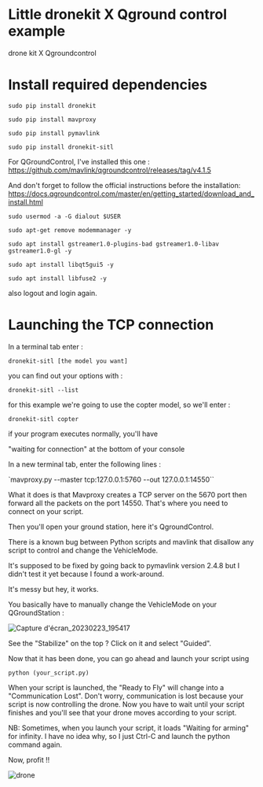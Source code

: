 # Little dronekit X Qground control example
drone kit X Qgroundcontrol 

# Install required dependencies 

``sudo pip install dronekit``

``sudo pip install mavproxy``

``sudo pip install pymavlink ``

``sudo pip install dronekit-sitl ``

For QGroundControl, I've installed this one : https://github.com/mavlink/qgroundcontrol/releases/tag/v4.1.5

And don't forget to follow the official instructions before the installation: https://docs.qgroundcontrol.com/master/en/getting_started/download_and_install.html

``sudo usermod -a -G dialout $USER ``

``sudo apt-get remove modemmanager -y ``

``sudo apt install gstreamer1.0-plugins-bad gstreamer1.0-libav gstreamer1.0-gl -y ``

``sudo apt install libqt5gui5 -y ``

``sudo apt install libfuse2 -y ``

also logout and login again.

# Launching the TCP connection 

In a terminal tab enter : 

``dronekit-sitl [the model you want] ``

you can find out your options with : 

``dronekit-sitl --list `` 

for this example we're going to use the copter model, so we'll enter :

`` dronekit-sitl copter ``

if your program executes normally, you'll have 

"waiting for connection" at the bottom of your console 

In a new terminal tab, enter the following lines :

`mavproxy.py --master tcp:127.0.0.1:5760 --out 127.0.0.1:14550``

What it does is that Mavproxy creates a TCP server on the 5670 port then forward all the packets on the port 14550. That's where you need to connect on your script.


Then you'll open your ground station, here it's QgroundControl.

There is a known bug between Python scripts and mavlink that disallow any script to control and change the VehicleMode.

It's supposed to be fixed by going back to pymavlink version 2.4.8 but I didn't test it yet because I found a work-around.

It's messy but hey, it works.

You basically have to manually change the VehicleMode on your QGroundStation :

![Capture d'écran_20230223_195417](https://user-images.githubusercontent.com/109297892/221009435-243626f3-76b9-4496-b88b-84e1def0ce8f.png)


See the "Stabilize" on the top ? Click on it and select "Guided".

Now that it has been done, you can go ahead and launch your script using

`` python (your_script.py) ``

When your script is launched, the "Ready to Fly" will change into a "Communication Lost". Don't worry, communication is lost because your script is now controlling the drone. Now you have to wait until your script finishes and you'll see that your drone moves according to your script.

NB: Sometimes, when you launch your script, it loads "Waiting for arming" for infinity. I have no idea why, so I just Ctrl-C and launch the python command again.

Now, profit !!

![drone](https://user-images.githubusercontent.com/109297892/221008823-1de2011f-6aa8-4f09-99da-aa0f5002b7b8.png)


